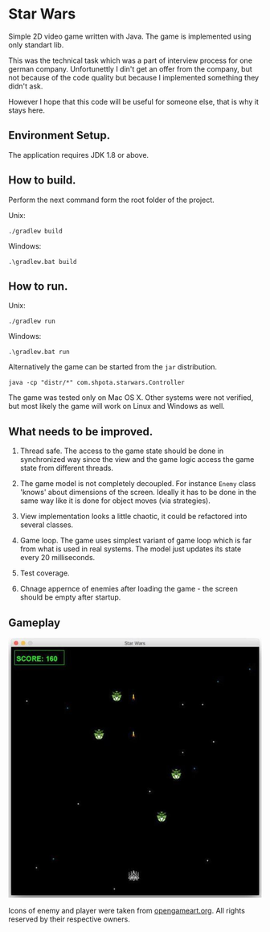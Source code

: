 Star Wars
=========

Simple 2D video game written with Java. The game is implemented using only
standart lib.

This was the technical task which was a part of interview process for one german company. 
Unfortunettly I din't get an offer from the company, but not because of the code quality but 
because I implemented something they didn't ask. 

However I hope that this code will be useful for someone else, that is why it stays here.

## Environment Setup.
The application requires JDK 1.8 or above.

## How to build.
Perform the next command form the root folder of the project.

Unix:
```
./gradlew build
```
Windows:
```
.\gradlew.bat build
```

## How to run.
Unix:
```
./gradlew run
```
Windows:
```
.\gradlew.bat run
```
Alternatively the game can be started from the `jar` distribution.
```
java -cp "distr/*" com.shpota.starwars.Controller
```
The game was tested only on Mac OS X. 
Other systems were not verified, but most likely the game will work 
on Linux and Windows as well.

## What needs to be improved.
1. Thread safe. The access to the game state should be done in synchronized way since the view and the 
game logic access the game state from different threads.

2. The game model is not completely decoupled. For instance `Enemy` class 'knows' about dimensions of the 
screen. Ideally it has to be done in the same way like it is done for object moves (via strategies).

3. View implementation looks a little chaotic, it could be refactored into several classes. 

4. Game loop. The game uses simplest variant of game loop which is far from what is used in real systems. 
The model just updates its state every 20 milliseconds.

5. Test coverage.

6. Chnage appernce of enemies after loading the game - the screen should be empty after startup.

## Gameplay

![alt text][gameplay]

[gameplay]: https://github.com/Shpota/video-game-star-wars/blob/master/samples/gameplay.png "Gameplay"


Icons of enemy and player were taken from [opengameart.org](https://opengameart.org/). All rights reserved by their respective owners.
